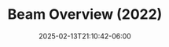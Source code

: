---
title: 'Beam Overview (2022)'
date: 2025-02-13T21:10:42-06:00
speakers:
 - Miren Esnaola
time_start: 2022-05-10T15:30:00.000Z
time_end:   2022-05-10T15:50:00.000Z
video: https://youtu.be/28xsFIMUtew
weight: 2

---